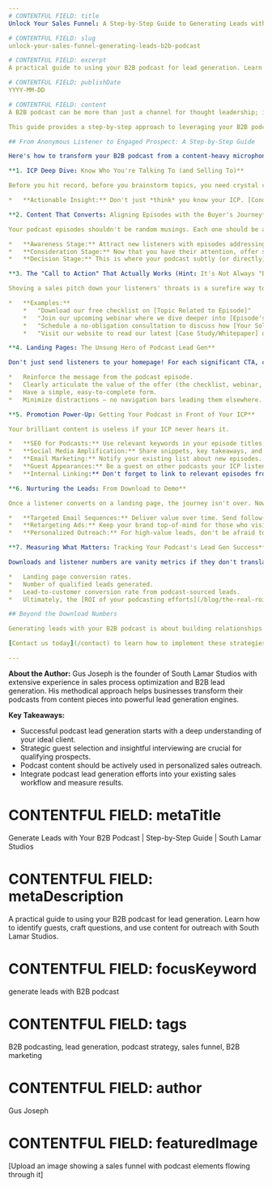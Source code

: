 ```yaml
---
# CONTENTFUL FIELD: title
Unlock Your Sales Funnel: A Step-by-Step Guide to Generating Leads with Your B2B Podcast

# CONTENTFUL FIELD: slug
unlock-your-sales-funnel-generating-leads-b2b-podcast

# CONTENTFUL FIELD: excerpt
A practical guide to using your B2B podcast for lead generation. Learn how to identify guests, craft questions, and use content for outreach with South Lamar Studios.

# CONTENTFUL FIELD: publishDate
YYYY-MM-DD

# CONTENTFUL FIELD: content
A B2B podcast can be more than just a channel for thought leadership; it can be a dynamic engine to **generate leads with a B2B podcast** and actively feed your sales funnel. By strategically planning your content, guests, and outreach, you can transform your podcast into a consistent source of qualified prospects.

This guide provides a step-by-step approach to leveraging your B2B podcast for tangible lead generation, a core component of the "B2B Podcast for Sales" system we implement at South Lamar Studios.

## From Anonymous Listener to Engaged Prospect: A Step-by-Step Guide

Here's how to transform your B2B podcast from a content-heavy microphone into a lead-generating machine:

**1. ICP Deep Dive: Know Who You're Talking To (and Selling To)**

Before you hit record, before you brainstorm topics, you need crystal clarity on your Ideal Customer Profile (ICP). This isn't just about demographics; it's about understanding their deepest pain points, their aspirations, their industry challenges, and where they hang out online.

*   **Actionable Insight:** Don't just *think* you know your ICP. [Conduct thorough research, interview existing ideal clients, and create detailed personas.](https://www.semrush.com/blog/ideal-customer-profile/) This foundational work will inform every other step.

**2. Content That Converts: Aligning Episodes with the Buyer's Journey**

Your podcast episodes shouldn't be random musings. Each one should be a strategic asset designed to move listeners through your sales funnel.

*   **Awareness Stage:** Attract new listeners with episodes addressing broad industry trends, common frustrations, and thought leadership pieces. Think big-picture topics that resonate with your ICP's world.
*   **Consideration Stage:** Now that you have their attention, offer solutions. Dive deeper into specific problems your product or service solves. Case studies (anonymized if necessary), expert interviews discussing solutions, and "how-to" guides are powerful here.
*   **Decision Stage:** This is where your podcast subtly (or directly) positions your offering. Feature success stories from your clients, showcase unique methodologies, and offer exclusive insights that demonstrate your expertise and the tangible benefits of working with you.

**3. The "Call to Action" That Actually Works (Hint: It's Not Always "Buy Now")**

Shoving a sales pitch down your listeners' throats is a surefire way to lose them. Instead, your CTAs should be relevant to the episode's content and the listener's stage in the buyer's journey.

*   **Examples:**
    *   "Download our free checklist on [Topic Related to Episode]"
    *   "Join our upcoming webinar where we dive deeper into [Episode's Core Concept]"
    *   "Schedule a no-obligation consultation to discuss how [Your Solution] can address [Specific Pain Point Mentioned]"
    *   "Visit our website to read our latest [Case Study/Whitepaper] on [Relevant Topic]"

**4. Landing Pages: The Unsung Hero of Podcast Lead Gen**

Don't just send listeners to your homepage! For each significant CTA, create a dedicated landing page. This page should:

*   Reinforce the message from the podcast episode.
*   Clearly articulate the value of the offer (the checklist, webinar, consultation, etc.).
*   Have a simple, easy-to-complete form.
*   Minimize distractions – no navigation bars leading them elsewhere.

**5. Promotion Power-Up: Getting Your Podcast in Front of Your ICP**

Your brilliant content is useless if your ICP never hears it.

*   **SEO for Podcasts:** Use relevant keywords in your episode titles, descriptions, and show notes.
*   **Social Media Amplification:** Share snippets, key takeaways, and links to your episodes across platforms where your ICP is active.
*   **Email Marketing:** Notify your existing list about new episodes.
*   **Guest Appearances:** Be a guest on other podcasts your ICP listens to. This is a fantastic way to tap into new audiences. Consider our own "Beyond Cold Calls" approach for [strategic podcast guest outreach](/blog/beyond-cold-calls-strategic-podcast-guest-outreach).
*   **Internal Linking:** Don't forget to link to relevant episodes from your website's blog posts and other content. For instance, if you're discussing the foundational aspects of podcasting for sales, you might reference an article like "[Stop Wasting Your Mic: How to Turn Your B2B Podcast into a Powerful Sales Tool](/blog/stop-wasting-your-mic-how-to-turn-your-b2b-podcast-into-a-powerful-sales-tool)."

**6. Nurturing the Leads: From Download to Demo**

Once a listener converts on a landing page, the journey isn't over. Now, it's time for lead nurturing.

*   **Targeted Email Sequences:** Deliver value over time. Send follow-up emails with more [helpful content](https://vwo.com/blog/b2b-lead-nurturing/), case studies, and eventually, an invitation for a sales conversation.
*   **Retargeting Ads:** Keep your brand top-of-mind for those who visited your landing page but didn't convert immediately.
*   **Personalized Outreach:** For high-value leads, don't be afraid to reach out personally.

**7. Measuring What Matters: Tracking Your Podcast's Lead Gen Success**

Downloads and listener numbers are vanity metrics if they don't translate into business. Focus on:

*   Landing page conversion rates.
*   Number of qualified leads generated.
*   Lead-to-customer conversion rate from podcast-sourced leads.
*   Ultimately, the [ROI of your podcasting efforts](/blog/the-real-roi-of-b2b-podcasting-beyond-downloads-to-dollars).

## Beyond the Download Numbers

Generating leads with your B2B podcast is about building relationships and providing consistent value. It's about understanding your audience so deeply that your content naturally guides them toward a solution – your solution. Stop just broadcasting; start strategically connecting and converting. Turn that microphone into your most effective sales funnel component.

[Contact us today](/contact) to learn how to implement these strategies with your B2B podcast.

---
```

**About the Author:** Gus Joseph is the founder of South Lamar Studios with extensive experience in sales process optimization and B2B lead generation. His methodical approach helps businesses transform their podcasts from content pieces into powerful lead generation engines.

**Key Takeaways:**
*   Successful podcast lead generation starts with a deep understanding of your ideal client.
*   Strategic guest selection and insightful interviewing are crucial for qualifying prospects.
*   Podcast content should be actively used in personalized sales outreach.
*   Integrate podcast lead generation efforts into your existing sales workflow and measure results.

# CONTENTFUL FIELD: metaTitle
Generate Leads with Your B2B Podcast | Step-by-Step Guide | South Lamar Studios

# CONTENTFUL FIELD: metaDescription
A practical guide to using your B2B podcast for lead generation. Learn how to identify guests, craft questions, and use content for outreach with South Lamar Studios.

# CONTENTFUL FIELD: focusKeyword
generate leads with B2B podcast

# CONTENTFUL FIELD: tags
B2B podcasting, lead generation, podcast strategy, sales funnel, B2B marketing

# CONTENTFUL FIELD: author
Gus Joseph

# CONTENTFUL FIELD: featuredImage
[Upload an image showing a sales funnel with podcast elements flowing through it]